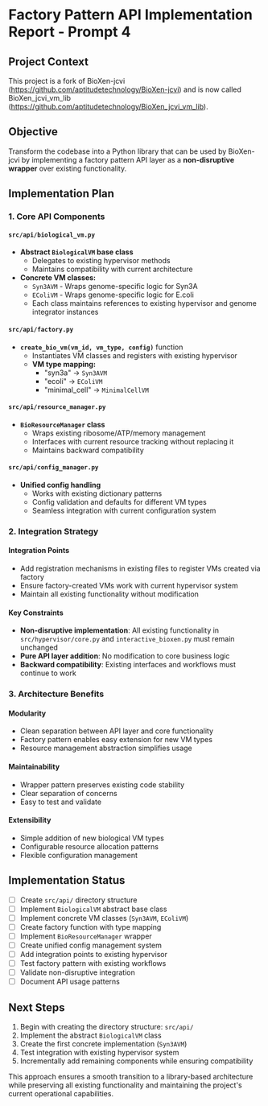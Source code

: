 # Factory Pattern API Implementation Report - Prompt 4

## Project Context

This project is a fork of BioXen-jcvi (https://github.com/aptitudetechnology/BioXen-jcvi) and is now called BioXen_jcvi_vm_lib (https://github.com/aptitudetechnology/BioXen_jcvi_vm_lib).

## Objective

Transform the codebase into a Python library that can be used by BioXen-jcvi by implementing a factory pattern API layer as a **non-disruptive wrapper** over existing functionality.

## Implementation Plan

### 1. Core API Components

#### `src/api/biological_vm.py`
- **Abstract `BiologicalVM` base class**
  - Delegates to existing hypervisor methods
  - Maintains compatibility with current architecture
- **Concrete VM classes:**
  - `Syn3AVM` - Wraps genome-specific logic for Syn3A
  - `EColiVM` - Wraps genome-specific logic for E.coli
  - Each class maintains references to existing hypervisor and genome integrator instances

#### `src/api/factory.py`
- **`create_bio_vm(vm_id, vm_type, config)`** function
  - Instantiates VM classes and registers with existing hypervisor
  - **VM type mapping:**
    - "syn3a" → `Syn3AVM`
    - "ecoli" → `EColiVM`
    - "minimal_cell" → `MinimalCellVM`

#### `src/api/resource_manager.py`
- **`BioResourceManager` class**
  - Wraps existing ribosome/ATP/memory management
  - Interfaces with current resource tracking without replacing it
  - Maintains backward compatibility

#### `src/api/config_manager.py`
- **Unified config handling**
  - Works with existing dictionary patterns
  - Config validation and defaults for different VM types
  - Seamless integration with current configuration system

### 2. Integration Strategy

#### Integration Points
- Add registration mechanisms in existing files to register VMs created via factory
- Ensure factory-created VMs work with current hypervisor system
- Maintain all existing functionality without modification

#### Key Constraints
- **Non-disruptive implementation**: All existing functionality in `src/hypervisor/core.py` and `interactive_bioxen.py` must remain unchanged
- **Pure API layer addition**: No modification to core business logic
- **Backward compatibility**: Existing interfaces and workflows must continue to work

### 3. Architecture Benefits

#### Modularity
- Clean separation between API layer and core functionality
- Factory pattern enables easy extension for new VM types
- Resource management abstraction simplifies usage

#### Maintainability
- Wrapper pattern preserves existing code stability
- Clear separation of concerns
- Easy to test and validate

#### Extensibility
- Simple addition of new biological VM types
- Configurable resource allocation patterns
- Flexible configuration management

## Implementation Status

- [ ] Create `src/api/` directory structure
- [ ] Implement `BiologicalVM` abstract base class
- [ ] Implement concrete VM classes (`Syn3AVM`, `EColiVM`)
- [ ] Create factory function with type mapping
- [ ] Implement `BioResourceManager` wrapper
- [ ] Create unified config management system
- [ ] Add integration points to existing hypervisor
- [ ] Test factory pattern with existing workflows
- [ ] Validate non-disruptive integration
- [ ] Document API usage patterns

## Next Steps

1. Begin with creating the directory structure: `src/api/`
2. Implement the abstract `BiologicalVM` class
3. Create the first concrete implementation (`Syn3AVM`)
4. Test integration with existing hypervisor system
5. Incrementally add remaining components while ensuring compatibility

This approach ensures a smooth transition to a library-based architecture while preserving all existing functionality and maintaining the project's current operational capabilities.